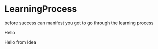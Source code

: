 # LearningProcess
 before success can manifest you got to go through the learning process

Hello

Hello from Idea